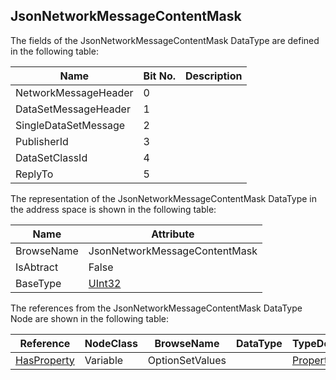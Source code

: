 <!-- datatype -->
## JsonNetworkMessageContentMask
<!-- end of description -->
The fields of the JsonNetworkMessageContentMask DataType are defined in the following table:  

|Name|Bit No.| Description|
|---|---|---|
|NetworkMessageHeader|0||
|DataSetMessageHeader|1||
|SingleDataSetMessage|2||
|PublisherId|3||
|DataSetClassId|4||
|ReplyTo|5||

The representation of the JsonNetworkMessageContentMask DataType in the address space is shown in the following table:  

|Name|Attribute|
|---|---|
|BrowseName|JsonNetworkMessageContentMask|
|IsAbtract|False|
|BaseType|[UInt32](../../../Part3/DataTypes/UInt32/readme.md)|

The references from the JsonNetworkMessageContentMask DataType Node are shown in the following table:  

|Reference|NodeClass|BrowseName|DataType|TypeDefinition|ModellingRule|
|---|---|---|---|---|---|
|[HasProperty](../../../Part3/ReferenceTypes/HasProperty/readme.md)|Variable|OptionSetValues||[PropertyType](../../Part5/VariableTypes/PropertyType/readme.md)|[Mandatory](../../Objects/Mandatory/readme.md)|

